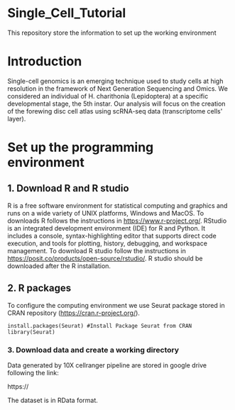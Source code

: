 # Single_Cell_Tutorial
This repository store the information to set up the working environment

# Introduction
Single-cell genomics is an emerging technique used to study cells at high resolution in the framework of Next Generation Sequencing and Omics. We considered an individual of H. charithonia (Lepidoptera) at a specific developmental stage, the 5th instar. Our analysis will focus on the creation of the forewing disc cell atlas using scRNA-seq data (transcriptome cells' layer).

# Set up the programming environment
## 1. Download R and R studio
R is a free software environment for statistical computing and graphics and runs on a wide variety of UNIX platforms, Windows and MacOS. To downloads R follows the instructions in https://www.r-project.org/.
RStudio is an integrated development environment (IDE) for R and Python. It includes a console, syntax-highlighting editor that supports direct code execution, and tools for plotting, history, debugging, and workspace management. To download R studio follow the instructions in https://posit.co/products/open-source/rstudio/. R studio should be downloaded after the R installation.

## 2. R packages
To configure the computing environment we use Seurat package stored in CRAN repository (https://cran.r-project.org/).

```{r}
install.packages(Seurat) #Install Package Seurat from CRAN
library(Seurat)
```
### 3. Download data and create a working directory
Data generated by 10X cellranger pipeline are stored in google drive following the link:

https://

The dataset is in RData format.

